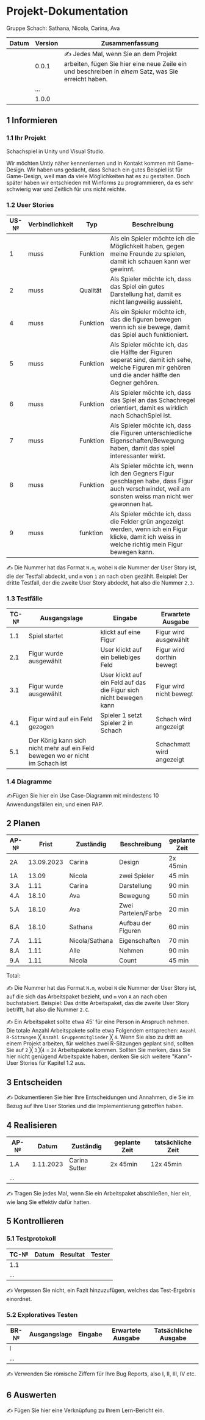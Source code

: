 # Projekt-Dokumentation

Gruppe Schach: Sathana, Nicola, Carina, Ava

| Datum | Version | Zusammenfassung                                              |
| ----- | ------- | ------------------------------------------------------------ |
|       | 0.0.1   | ✍️ Jedes Mal, wenn Sie an dem Projekt arbeiten, fügen Sie hier eine neue Zeile ein und beschreiben in *einem* Satz, was Sie erreicht haben. |
|       | ...     |                                                              |
|       | 1.0.0   |                                                              |

## 1 Informieren

### 1.1 Ihr Projekt

Schachspiel in Unity und Visual Studio.

Wir möchten Untiy näher kennenlernen und in Kontakt kommen mit Game-Design. Wir haben uns gedacht, dass Schach ein gutes Beispiel ist für Game-Design, weil man da viele Möglichkeiten hat es zu gestalten. Doch später haben wir entschieden mit Winforms zu programmieren, da es sehr schwierig war und Zeitlich für uns nicht reichte. 

### 1.2 User Stories

| US-№ | Verbindlichkeit | Typ  | Beschreibung                       |
| ---- | --------------- | ---- | ---------------------------------- |
| 1    | muss | Funktion | Als ein Spieler möchte ich die Möglichkeit haben, gegen meine Freunde zu spielen, damit ich schauen kann wer gewinnt. |
| 2  | muss | Qualität | Als Spieler möchte ich, dass das Spiel ein gutes Darstellung hat, damit es nicht langweilig aussieht.|
| 4  | muss | Funktion | Als ein Spieler möchte ich, das die figuren bewegen wenn ich sie bewege, damit das Spiel auch funktioniert.|
| 5  | muss | Funktion | Als Spieler möchte ich, das die Hälfte der Figuren seperat sind, damit ich sehe, welche Figuren mir gehören und die ander hälfte den Gegner gehören.|
| 6  | muss | Funktion | Als Spieler möchte ich, dass das Spiel an das Schachregel orientiert, damit es wirklich nach SchachSpiel ist.|
| 7  | muss | Funktion | Als Spieler möchte ich, dass die Figuren unterschiedliche Eigenschaften/Bewegung haben, damit das spiel interessanter wirkt.|
|8| muss| Funktion| Als Spieler möchte ich, wenn ich den Gegners Figur geschlagen habe, dass Figur auch verschwindet, weil am sonsten weiss man nicht wer gewonnen hat.|
|9| muss | funktion| Als Spieler möchte ich, dass die Felder grün angezeigt werden, wenn ich ein Figur klicke, damit ich weiss in welche richtig mein Figur bewegen kann.|

✍️ Die Nummer hat das Format `N.m`, wobei `N` die Nummer der User Story ist, die der Testfall abdeckt, und `m` von `1` an nach oben gezählt. Beispiel: Der dritte Testfall, der die zweite User Story abdeckt, hat also die Nummer `2.3`.



### 1.3 Testfälle

| TC-№ | Ausgangslage | Eingabe | Erwartete Ausgabe |
| ---- | ------------ | ------- | ----------------- |
| 1.1  | Spiel startet | klickt auf eine Figur | Figur wird ausgewählt |
| 2.1  | Figur wurde ausgewählt | User klickt auf ein beliebiges Feld | Figur wird dorthin bewegt |
| 3.1  | Figur wurde ausgewählt | User klickt auf ein Feld auf das die Figur sich nicht bewegen kann | Figur wird nicht bewegt |
| 4.1  | Figur wird auf ein Feld gezogen | Spieler 1 setzt Spieler 2 in Schach | Schach wird angezeigt |
| 5.1  | Der König kann sich nicht mehr auf ein Feld bewegen wo er nicht im Schach ist | | Schachmatt wird angezeigt |

### 1.4 Diagramme

✍️Fügen Sie hier ein Use Case-Diagramm mit mindestens 10 Anwendungsfällen ein; und einen PAP.

## 2 Planen

| AP-№ | Frist | Zuständig | Beschreibung | geplante Zeit |
| ---- | ----- | --------- | ------------ | ------------- |
| 2A  | 13.09.2023 | Carina | Design | 2x 45min |
|  1A|  13.09     |    Nicola       |   zwei Spieler        |  45 min     |
| 3.A |   1.11    |    Carina       |   Darstellung           |       90 min        |
| 4.A |   18.10    |   Ava        |     Bewegung         |   50 min            |
| 5.A  |   18.10    |   Ava        |    Zwei Parteien/Farbe          |  20 min         |
| 6.A  |  18.10     |      Sathana     |       Aufbau der Figuren       |      60 min         |
|7.A  |  1.11     |   Nicola/Sathana        |      Eigenschaften        |     70 min          |
|8.A|   1.11    |     Alle      |      Nehmen        |       90 min        |
|9.A| 1.11| Nicola| Count| 45 min|

Total: 

✍️ Die Nummer hat das Format `N.m`, wobei `N` die Nummer der User Story ist, auf die sich das Arbeitspaket bezieht, und `m` von `A` an nach oben buchstabiert. Beispiel: Das dritte Arbeitspaket, das die zweite User Story betrifft, hat also die Nummer `2.C`.

✍️ Ein Arbeitspaket sollte etwa 45' für eine Person in Anspruch nehmen. Die totale Anzahl Arbeitspakete sollte etwa Folgendem entsprechen: `Anzahl R-Sitzungen` ╳ `Anzahl Gruppenmitglieder` ╳ `4`. Wenn Sie also zu dritt an einem Projekt arbeiten, für welches zwei R-Sitzungen geplant sind, sollten Sie auf `2` ╳ `3` ╳`4` = `24` Arbeitspakete kommen. Sollten Sie merken, dass Sie hier nicht genügend Arbeitspakte haben, denken Sie sich weitere "Kann"-User Stories für Kapitel 1.2 aus.

## 3 Entscheiden

✍️ Dokumentieren Sie hier Ihre Entscheidungen und Annahmen, die Sie im Bezug auf Ihre User Stories und die Implementierung getroffen haben.

## 4 Realisieren

| AP-№ | Datum | Zuständig | geplante Zeit | tatsächliche Zeit |
| ---- | ----- | --------- | ------------- | ----------------- |
| 1.A  | 1.11.2023 | Carina Sutter | 2x 45min |12x 45min |
| ...  |       |           |               |                   |

✍️ Tragen Sie jedes Mal, wenn Sie ein Arbeitspaket abschließen, hier ein, wie lang Sie effektiv dafür hatten.

## 5 Kontrollieren

### 5.1 Testprotokoll

| TC-№ | Datum | Resultat | Tester |
| ---- | ----- | -------- | ------ |
| 1.1  |       |          |        |
| ...  |       |          |        |

✍️ Vergessen Sie nicht, ein Fazit hinzuzufügen, welches das Test-Ergebnis einordnet.

### 5.2 Exploratives Testen

| BR-№ | Ausgangslage | Eingabe | Erwartete Ausgabe | Tatsächliche Ausgabe |
| ---- | ------------ | ------- | ----------------- | -------------------- |
| I    |              |         |                   |                      |
| ...  |              |         |                   |                      |

✍️ Verwenden Sie römische Ziffern für Ihre Bug Reports, also I, II, III, IV etc.

## 6 Auswerten

✍️ Fügen Sie hier eine Verknüpfung zu Ihrem Lern-Bericht ein.
